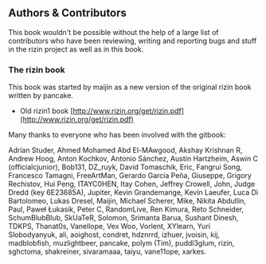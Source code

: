 ## Authors & Contributors

This book wouldn't be possible without the help of a large list of contributors who have been reviewing, writing and reporting bugs and stuff in the rizin project as well as in this book.

### The rizin book

This book was started by maijin as a new version of the original rizin book written by pancake.

* Old rizin1 book [http://www.rizin.org/get/rizin.pdf](http://www.rizin.org/get/rizin.pdf)

Many thanks to everyone who has been involved with the gitbook:

Adrian Studer,
Ahmed Mohamed Abd El-MAwgood,
Akshay Krishnan R,
Andrew Hoog,
Anton Kochkov,
Antonio Sánchez,
Austin Hartzheim,
Aswin C (officialcjunior),
Bob131,
DZ_ruyk,
David Tomaschik,
Eric,
Fangrui Song,
Francesco Tamagni,
FreeArtMan,
Gerardo García Peña,
Giuseppe,
Grigory Rechistov,
Hui Peng,
ITAYC0HEN,
Itay Cohen,
Jeffrey Crowell,
John,
Judge Dredd (key 6E23685A),
Jupiter,
Kevin Grandemange,
Kevin Laeufer,
Luca Di Bartolomeo,
Lukas Dresel,
Maijin,
Michael Scherer,
Mike,
Nikita Abdullin,
Paul,
Paweł Łukasik,
Peter C,
RandomLive,
Ren Kimura,
Reto Schneider,
SchumBlubBlub,
SkUaTeR,
Solomon,
Srimanta Barua,
Sushant Dinesh,
TDKPS,
Thanat0s,
Vanellope,
Vex Woo,
Vorlent,
XYlearn,
Yuri Slobodyanyuk,
ali,
aoighost,
condret,
hdznrrd,
izhuer,
jvoisin,
kij,
madblobfish,
muzlightbeer,
pancake,
polym (Tim),
puddl3glum,
rizin,
sghctoma,
shakreiner,
sivaramaaa,
taiyu,
vane11ope,
xarkes.
